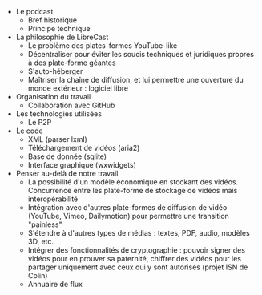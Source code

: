 * Le podcast
    * Bref historique
    * Principe technique
* La philosophie de LibreCast
    * Le problème des plates-formes YouTube-like
    * Décentraliser pour éviter les soucis techniques et juridiques propres à des plate-forme géantes
    * S'auto-héberger
    * Maîtriser la chaîne de diffusion, et lui permettre une ouverture du monde extérieur : logiciel libre
* Organisation du travail
    * Collaboration avec GitHub
* Les technologies utilisées
  * Le P2P
* Le code
    * XML (parser lxml)
    * Téléchargement de vidéos (aria2)
    * Base de donnée (sqlite)
    * Interface graphique (wxwidgets)
* Penser au-delà de notre travail
    * La possibilité d'un modèle économique en stockant des vidéos. Concurrence entre les plate-forme de stockage de vidéos mais interopérabilité
    * Intégration avec d'autres plate-formes de diffusion de vidéo (YouTube, Vimeo, Dailymotion) pour permettre une transition "painless"
    * S'étendre à d'autres types de médias : textes, PDF, audio, modèles 3D, etc.
    * Intégrer des fonctionnalités de cryptographie : pouvoir signer des vidéos pour en prouver sa paternité, chiffrer des vidéos pour les partager uniquement avec ceux qui y sont autorisés (projet ISN de Colin)
    * Annuaire de flux
